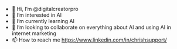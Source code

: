 - 👋 Hi, I’m @digitalcreatorpro
- 👀 I’m interested in AI
- 🌱 I’m currently learning AI
- 💞️ I’m looking to collaborate on everything about AI and using AI in internet marketing
- 📫 How to reach me https://www.linkedin.com/in/chrishsupport/

<!---
digitalcreatorpro/digitalcreatorpro is a ✨ special ✨ repository because its `README.md` (this file) appears on your GitHub profile.
You can click the Preview link to take a look at your changes.
--->
